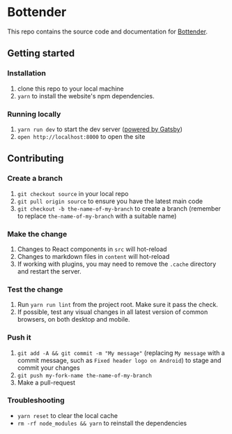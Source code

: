 # Bottender

This repo contains the source code and documentation for [Bottender](https://github.com/Yoctol/bottender).

## Getting started

### Installation

1. clone this repo to your local machine
2. `yarn` to install the website's npm dependencies.

### Running locally

1. `yarn run dev` to start the dev server ([powered by Gatsby](https://www.gatsbyjs.org/))
2. `open http://localhost:8000` to open the site

## Contributing

### Create a branch

1. `git checkout source` in your local repo
2. `git pull origin source` to ensure you have the latest main code
3. `git checkout -b the-name-of-my-branch` to create a branch (remember to replace `the-name-of-my-branch` with a suitable name)

### Make the change

1. Changes to React components in `src` will hot-reload
2. Changes to markdown files in `content` will hot-reload
3. If working with plugins, you may need to remove the `.cache` directory and restart the server.

### Test the change

1. Run `yarn run lint` from the project root. Make sure it pass the check.
2. If possible, test any visual changes in all latest version of common browsers, on both desktop and mobile.

### Push it

1. `git add -A && git commit -m "My message"` (replacing `My message` with a commit message, such as `Fixed header logo on Android`) to stage and commit your changes
2. `git push my-fork-name the-name-of-my-branch`
3. Make a pull-request

### Troubleshooting

- `yarn reset` to clear the local cache
- `rm -rf node_modules && yarn` to reinstall the dependencies
